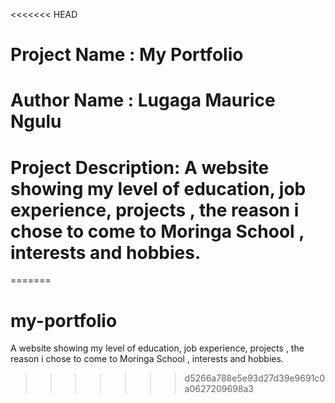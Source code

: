 <<<<<<< HEAD
# Project Name : My Portfolio
# Author Name : Lugaga Maurice Ngulu
# Project Description: A website showing my level of education, job experience, projects , the reason i chose to come to Moringa School , interests and hobbies.
=======
# my-portfolio
A website showing my level of education, job experience, projects , the reason i chose to come to Moringa School , interests and hobbies.
>>>>>>> d5266a788e5e93d27d39e9691c0a0627209698a3
